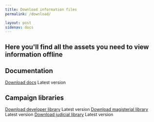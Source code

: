 ```yaml
---
title: Download information files
permalink: /download/

layout: post
sidenav: docs
---
```


## Here you'll find all the assets you need to view information offline

<h2 class="usa-heading">Documentation</h2>

<a class="link-download" href="https://github.com/novelmc/novlemc.github.io/releases/download/docs.zip" onclick="ga('send', 'event', 'Downloaded framework', 'Clicked download button inside site');">Download docs</a>
<span class="link-download-subtext">Latest version</span>

<h2 class="usa-heading">Campaign libraries</h2>

<a class="link-download" href="https://github.com/novelmc/novlemc.github.io/releases/download/developerlib.zip" onclick="ga('send', 'event', 'Downloaded framework', 'Clicked download button inside site');">Download developer library</a>
<span class="link-download-subtext">Latest version</span>
<a class="link-download" href="https://github.com/novelmc/novlemc.github.io/releases/download/magisteriallib.zip" onclick="ga('send', 'event', 'Downloaded framework', 'Clicked download button inside site');">Download magisterial library</a>
<span class="link-download-subtext">Latest version</span>
<a class="link-download" href="https://github.com/novelmc/novlemc.github.io/releases/download/judiciallib.zip" onclick="ga('send', 'event', 'Downloaded framework', 'Clicked download button inside site');">Download judicial library</a>
<span class="link-download-subtext">Latest version</span>

